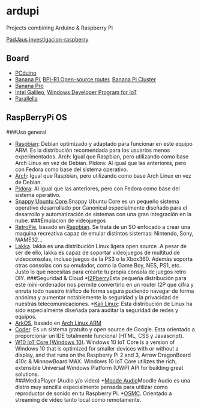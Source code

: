 ardupi
======

Projects combining Arduino & Raspberry Pi

[PadJaus investigacion-raspberry](http://pad.freejaus.com/p/investigacion-raspberry)

## Board

* [PCduino](http://www.pcduino.com/pcduino-family)
* [Banana Pi](http://www.bananapi.org/p/product.html), [BPI-R1 Open-source router](http://www.sinovoip.com.cn/ecp_view.asp?id=554), [Banana Pi Cluster](http://banoffeepiserver.com/banana-pi-server-cluster/)
* [Banana Pro](http://www.lemaker.org/)
* [Intel Galileo](http://www.intel.es/content/www/es/es/do-it-yourself/galileo-maker-quark-board.html), [Windows Developer Program for IoT](https://ms-iot.github.io/content/SampleApps.htm)
* [Parallella](http://www.parallella.org/board/)

## RaspBerryPi OS

###Uso general
* [Raspbian](https://www.raspbian.org/): Debian optimizado y adaptado para funcionar en este equipo ARM. Es la distribución recomendada para los usuarios menos experimentados. Arch: Igual que Raspbian, pero utilizando como base Arch Linux en vez de Debian. Pidora: Al igual que las anteriores, pero con Fedora como base del sistema operativo.
* [Arch](https://archlinuxarm.org): Igual que Raspbian, pero utilizando como base Arch Linux en vez de Debian.
* [Pidora](http://pidora.ca/): Al igual que las anteriores, pero con Fedora como base del sistema operativo. 
* [Snappy Ubuntu Core](http://www.ubuntu.com/cloud/snappy).Snappy Ubuntu Core es un pequeño sistema operativo desarrollado por Canonical especialmente diseñado para el desarrollo y automatización de sistemas con una gran integración en la nube.
###Emulacion de videojuegos
* [RetroPie](https://github.com/RetroPie), basado en [Raspbian](https://www.raspbian.org/). Se trata de un SO enfocado a crear una maquina recreativa capaz de emular distintos sistemas: Nintendo, Sony, MAME32...
* [Lakka](http://www.lakka.tv/). lakka es una distribución Linux ligera open source .A pesar de ser de ello, lakka es capaz de soportar videojuegos de multitud de videoconsolas, incluso juegos de la PS3 o la Xbox360. Además soporta otras consolas con su emulador, como la Game Boy, NES, PS1, etc. Justo lo que necesitas para crearte tu propia consola de juegos retro DIY.
###Seguridad & Cloud
*[I2Pberry](https://github.com/m6urns/i2pberry)Esta pequeña distribución para este mini-ordenador nos permite convertirlo en un router I2P que cifra y enruta todo nuestro tráfico de forma segura pudiendo navegar de forma anónima y aumentar notablemente la seguridad y la privacidad de nuestras telecomunicaciones.
*[Kali Linux](http://docs.kali.org/armel-armhf/install-kali-linux-arm-raspberry-pi): Esta distribución de Linux ha sido especialmente diseñada para auditar la seguridad de redes y equipos.
* [ArkOS](https://arkos.io/what-is-arkos/), basado en [Arch Linux ARM](http://archlinuxarm.org/)
* [Coder](http://googlecreativelab.github.io/coder/). Es un sistema gratuito y open source de Google. Esta orientado a proporcionar un IDE totalmente funcional (HTML, CSS y Javascript).
* [W10 IoT Core (Windows 10)](https://developer.microsoft.com/es-es/windows/iot). Windows 10 IoT Core is a version of Windows 10 that is optimized for smaller devices with or without a display, and that runs on the Raspberry Pi 2 and 3, Arrow DragonBoard 410c & MinnowBoard MAX. Windows 10 IoT Core utilizes the rich, extensible Universal Windows Platform (UWP) API for building great solutions.  
###MediaPlayer (Audio y/o video)
*[Moode Audio](http://moodeaudio.org/)Moodle Audio es una distro muy sencilla especialmente pensada para utilizar como reproductor de sonido en tu Raspberry Pi.
*[OSMC](https://osmc.tv/). Orientado a streaming de video tanto local como remotamente.
